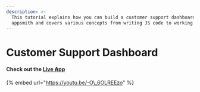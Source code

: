 ```yaml
---
description: >-
  This tutorial explains how you can build a customer support dashboard in
  appsmith and covers various concepts from writing JS code to working with APIs
---
```


# Customer Support Dashboard

#### Check out the [Live App](https://bit.ly/cs-dashboard-appsmith)

{% embed url="https://youtu.be/-O\_6OLREEzo" %}

